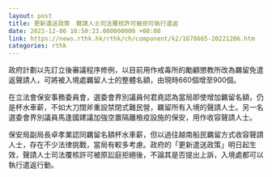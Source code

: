 ```yaml
---
layout: post
title: 更新遣送政策　聲請人士司法覆核許可被拒可執行遣返
date: 2022-12-06 16:50:23.000000000 +08:00
link: https://news.rthk.hk/rthk/ch/component/k2/1678665-20221206.htm
categories: rthk
---
```


政府計劃以先訂立後審議程序修例，以目前用作戒毒所的勵顧懲教所改為羈留免遣返聲請人，可將被入境處羈留人士的整體名額，由現時660個增至900個。

在立法會保安事務委員會，選委會界別議員何君堯認為當局即使增加羈留名額，仍是杯水車薪，不如大刀闊斧重設禁閉式難民營，羈留所有入境的聲請人士。另一名選委會界別議員馬逢國建議加強空置隔離檢疫設施的保安，用作收容聲請人士。

保安局副局長卓孝業認同羈留名額杯水車薪，但以過往越南船民羈留方式收容聲請人士，存在不少法律挑戰，當局有較多考慮。政府的「更新遣送政策」明日起生效，聲請人士司法覆核許可被原訟庭拒絕後，不論其是否提出上訴，入境處都可以執行遣返行動。
